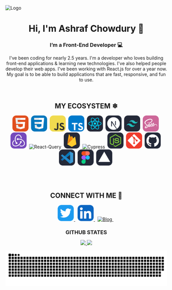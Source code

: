 ![Logo](https://github.com/ashrafchowdury/readme-images/blob/main/17e58cf9-789f-4b5e-bc9e-b685cec09c93.png)

<h1 align="center">Hi, I'm Ashraf Chowdury 👋</h1>
<h3 align="center">I’m a Front-End Developer 💻</h3>

<p align="center">
I've been coding for nearly 2.5 years. I'm a developer who loves building front-end applications & learning new technologies. I've also helped people develop their web apps. I've been working with React.js for over a year now. My goal is to be able to build applications that are fast, responsive, and fun to use.
</p>


<br />


<h2 align="center">MY ECOSYSTEM ❄</h2>

<div align="center">

 <img src="https://github.com/tandpfun/skill-icons/blob/main/icons/HTML.svg" alt="HTML" width="50px" />&nbsp;
 <img src="https://github.com/tandpfun/skill-icons/blob/main/icons/CSS.svg" alt="CSS" width="50px" />&nbsp;
 <img src="https://github.com/tandpfun/skill-icons/blob/main/icons/JavaScript.svg" alt="javascript" width="50px" />&nbsp;
 <img src="https://github.com/tandpfun/skill-icons/blob/main/icons/TypeScript.svg" alt="TypeScript" width="50px" />&nbsp;
 <img src="https://github.com/tandpfun/skill-icons/blob/main/icons/React-Dark.svg" alt="Reactjs" width="50px" />&nbsp;
 <img src="https://github.com/tandpfun/skill-icons/blob/main/icons/NextJS-Dark.svg" alt="Nextjs" width="50px" />&nbsp;
 <img src="https://github.com/tandpfun/skill-icons/blob/main/icons/TailwindCSS-Dark.svg" alt="Tailwind" width="50px" />&nbsp;
 <img src="https://github.com/tandpfun/skill-icons/blob/main/icons/Sass.svg" alt="SCSS" width="50px" />&nbsp;
 <img src="https://github.com/tandpfun/skill-icons/blob/main/icons/Redux.svg" alt="Redux" width="50px" />&nbsp;
 <img src="https://github.com/ashrafchowdury/readme-images/blob/main/icons/query13.svg" alt="React-Query" width="50px" />&nbsp;
 <img src="https://github.com/tandpfun/skill-icons/blob/main/icons/Firebase-Dark.svg" alt="Firebase" width="50px" />&nbsp;
 <img src="https://github.com/ashrafchowdury/readme-images/blob/main/icons/Cypress.svg" alt="Cypress" width="50px" />&nbsp;
 <img src="https://github.com/tandpfun/skill-icons/blob/main/icons/NodeJS-Dark.svg" alt="Node.js" width="50px" />&nbsp;
 <img src="https://github.com/tandpfun/skill-icons/blob/main/icons/Git.svg" alt="Git" width="50px" />&nbsp;
 <img src="https://github.com/tandpfun/skill-icons/blob/main/icons/Github-Dark.svg" alt="Github" width="50px" />&nbsp;
 <img src="https://github.com/tandpfun/skill-icons/blob/main/icons/VSCode-Dark.svg" alt="VScode" width="50px" />&nbsp;
 <img src="https://github.com/tandpfun/skill-icons/blob/main/icons/Figma-Dark.svg" alt="Figma" width="50px" />&nbsp;
 <img src="https://github.com/tandpfun/skill-icons/blob/main/icons/Vercel-Dark.svg" alt="Vercel" width="50px" />&nbsp;
 
</div>



<br />
<br />


<h2 align="center">CONNECT WITH ME 💬</h2>
<div align="center">
    <a  href="https://www.linkedin.com/in/ashraf-chowdury-297301206/" target="_blank">
      <img src="https://github.com/tandpfun/skill-icons/blob/main/icons/Twitter.svg" alt="Twitter" width="50px" />
    </a>&nbsp;
    <a href="https://twitter.com/Ashraf_365" target="_blank">
     <img src="https://github.com/tandpfun/skill-icons/blob/main/icons/LinkedIn.svg" alt="In" width="50px" />
    </a>&nbsp;
    <a href="https://ashrafchowdury09.hashnode.dev/" target="_blank">
     <img src="https://github.com/ashrafchowdury/readme-images/blob/main/icons/hashnode.svg" alt="Blog" width="50px" />
    </a>&nbsp;
 
</div>


<br />


<div align="center">
<h3 align="center" style="margin: 5px 10px;">GITHUB STATES</h3> 

<p align="center">
  <a href="https://github.com/ashrafchowdury">
  <img width="49.5%" src="https://github-readme-stats.vercel.app/api?username=ashrafchowdury&show_icons=true&theme=dark&hide_border=true&icon_color=68ACFE" />
  <img width="49.5%" src="https://github-readme-streak-stats.herokuapp.com/?user=ashrafchowdury&theme=dark&hide_border=true&ring=68ACFE&fire=FFC400&currStreakLabel=68ACFE" />
  </a>
</p>
</div




<p align="center">
  <img  src="https://raw.githubusercontent.com/Elanza-48/Elanza-48/main/resources/img/github-contribution-grid-snake.svg"
    alt="example" />
</p>


